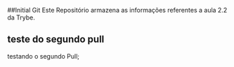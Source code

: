 ##Initial Git 
Este Repositório armazena as informações referentes a aula 2.2 da Trybe.

## teste do segundo pull
testando o segundo Pull;